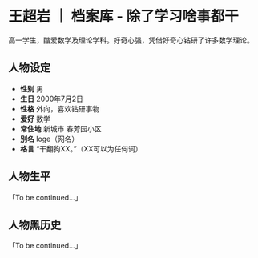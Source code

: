 # 王超岩 ｜ 档案库 - 除了学习啥事都干
高一学生，酷爱数学及理论学科。好奇心强，凭借好奇心钻研了许多数学理论。

## 人物设定
- **性别** 男
- **生日** 2000年7月2日
- **性格** 外向，喜欢钻研事物
- **爱好** 数学
- **常住地** 新城市 春芳园小区
- **别名** loge（网名）
- **格言** “干翻狗XX。”（XX可以为任何词）

## 人物生平
「To be continued…」

## 人物黑历史
「To be continued…」
